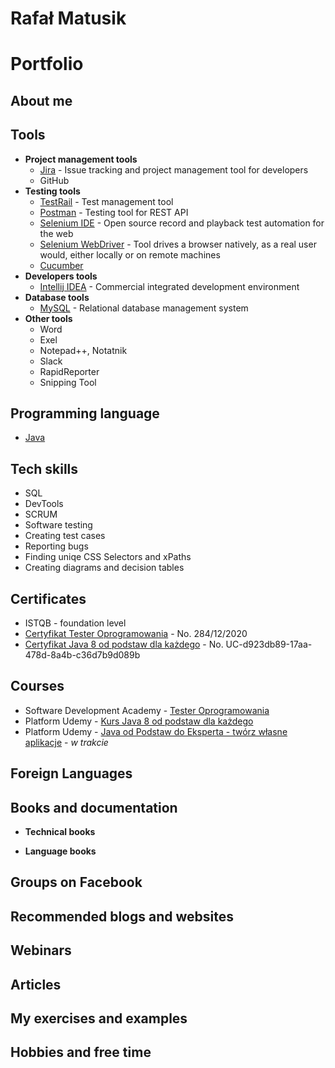 # Rafał Matusik
# Portfolio 

## About me

## Tools
* **Project management tools**
  * [Jira](https://jira.atlassian.com/) - Issue tracking and project management tool for developers
  * GitHub
* **Testing tools**
  * [TestRail](https://www.gurock.com/testrail/) - Test management tool
  * [Postman](https://www.postman.com/product/rest-client/) - Testing tool for REST API
  * [Selenium IDE](https://chrome.google.com/webstore/detail/selenium-ide/mooikfkahbdckldjjndioackbalphokd) - Open source record and playback test automation for the web
  * [Selenium WebDriver](https://www.selenium.dev/projects/) - Tool drives a browser natively, as a real user would, either locally or on remote machines
  * [Cucumber](https://cucumber.io/)
* **Developers tools**
  * [Intellij IDEA](https://www.jetbrains.com/idea/) - Commercial integrated development environment
* **Database tools**
  * [MySQL](https://www.mysql.com/) - Relational database management system
* **Other tools**
  * Word
  * Exel
  * Notepad++, Notatnik
  * Slack
  * RapidReporter
  * Snipping Tool

## Programming language

* [Java](https://www.oracle.com/pl/java/)

## Tech skills

* SQL
* DevTools
* SCRUM
* Software testing
* Creating test cases
* Reporting bugs
* Finding uniqe CSS Selectors and xPaths
* Creating diagrams and decision tables

## Certificates

* ISTQB - foundation level
* [Certyfikat Tester Oprogramowania](https://app.diplomasafe.com/pl-PL/diploma/d4bbf07600067d3ba7835faa5b572b291a09dcd5c/tester-oprogramowania/linkedin_cert) - No. 284/12/2020
* [Certyfikat Java 8 od podstaw dla każdego](https://www.udemy.com/certificate/UC-d923db89-17aa-478d-8a4b-c36d7b9d089b/?utm_campaign=email&utm_source=sendgrid.com&utm_medium=email) - No. UC-d923db89-17aa-478d-8a4b-c36d7b9d089b

## Courses

* Software Development Academy - [Tester Oprogramowania]()
* Platform Udemy - [Kurs Java 8 od podstaw dla każdego](https://www.udemy.com/course/kurs-java-8-od-podstaw-dla-kazdego/learn/lecture/11027866#overview)
* Platform Udemy - [Java od Podstaw do Eksperta - twórz własne aplikacje](https://www.udemy.com/course/java-od-podstaw-do-eksperta-tworz-wasne-aplikacje/learn/lecture/7051018#overview) - _w trakcie_

## Foreign Languages

## Books and documentation
* **Technical books**

* **Language books**

## Groups on Facebook

## Recommended blogs and websites

## Webinars

## Articles

## My exercises and examples

## Hobbies and free time
